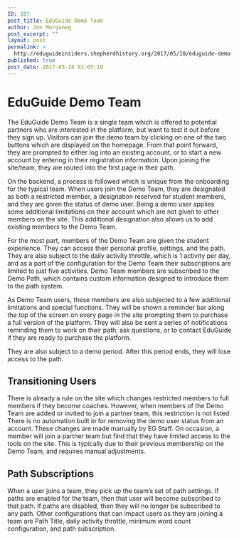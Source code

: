 ```yaml
---
ID: 107
post_title: EduGuide Demo Team
author: Jon Morganeg
post_excerpt: ""
layout: post
permalink: >
  http://eduguideinsiders.shepherdhistory.org/2017/05/18/eduguide-demo-team/
published: true
post_date: 2017-05-18 02:05:19
---
```

<h1>EduGuide Demo Team</h1>
The EduGuide Demo Team is a single team which is offered to potential partners who are interested in the platform, but want to test it out before they sign up. Visitors can join the demo team by clicking on one of the two buttons which are displayed on the homepage. From that point forward, they are prompted to either log into an existing account, or to start a new account by entering in their registration information. Upon joining the site/team, they are routed into the first page in their path.

On the backend, a process is followed which is unique from the onboarding for the typical team. When users join the Demo Team, they are designated as both a restricted member, a designation reserved for student members, and they are given the status of demo user. Being a demo user applies some additional limitations on their account which are not given to other members on the site. This additional designation also allows us to add existing members to the Demo Team.

For the most part, members of the Demo Team are given the student experience. They can access their personal profile, settings, and the path. They are also subject to the daily activity throttle, which is 1 activity per day, and as a part of the configuration for the Demo Team their subscriptions are limited to just five activities. Demo Team members are subscribed to the Demo Path, which contains custom information designed to introduce them to the path system.

As Demo Team users, these members are also subjected to a few additional limitations and special functions. They will be shown a reminder bar along the top of the screen on every page in the site prompting them to purchase a full version of the platform. They will also be sent a series of notifications reminding them to work on their path, ask questions, or to contact EduGuide if they are ready to purchase the platform.

They are also subject to a demo period. After this period ends, they will lose access to the path.
<h2>Transitioning Users</h2>
There is already a rule on the site which changes restricted members to full members if they become coaches. However, when members of the Demo Team are added or invited to join a partner team, this restriction is not listed. There is no automation built in for removing the demo user status from an account. These changes are made manually by EG Staff. On occasion, a member will join a partner team but find that they have limited access to the tools on the site. This is typically due to their previous membership on the Demo Team, and requires manual adjustments.
<h2>Path Subscriptions</h2>
When a user joins a team, they pick up the team’s set of path settings. If paths are enabled for the team, then that user will become subscribed to that path. If paths are disabled, then they will no longer be subscribed to any path. Other configurations that can impact users as they are joining a team are Path Title, daily activity throttle, minimum word count configuration, and path subscription.